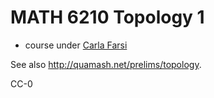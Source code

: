 # MATH 6210 Topology 1

- course under [Carla Farsi](https://www.colorado.edu/math/carla-farsi)

See also <http://quamash.net/prelims/topology>.

CC-0
